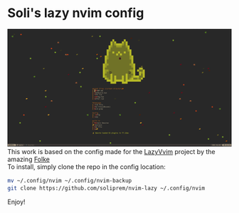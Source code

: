 # Soli's lazy nvim config
![drop.image](img/screenshot1.png)
This work is based on the config made for the [LazyVvim](https://github.com/folke/LazyVim) project by the amazing [Folke](https://github.com/folke)  
To install, simply clone the repo in the config location:
```bash
mv ~/.config/nvim ~/.config/nvim-backup
git clone https://github.com/soliprem/nvim-lazy ~/.config/nvim
```
Enjoy!
